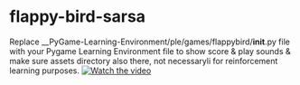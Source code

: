 # flappy-bird-sarsa

Replace __PyGame-Learning-Environment/ple/games/flappybird/__init__.py file with your Pygame Learning Environment file to show score & play sounds & make sure assets directory also there, not necessaryli for reinforcement learning purposes.
[![Watch the video](https://i9.ytimg.com/vi/vsCUYfuEDso/mq3.jpg?sqp=CMzy490F&rs=AOn4CLAcLnj8jaK1vqerzQBg3PlVv0H8Tg)](https://youtu.be/vsCUYfuEDso)
